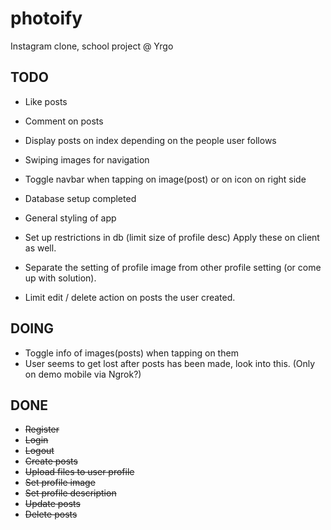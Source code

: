 # photoify
Instagram clone, school project @ Yrgo

## TODO
* Like posts
* Comment on posts
* Display posts on index depending on the people user follows
* Swiping images for navigation

* Toggle navbar when tapping on image(post) or on icon on right side
* Database setup completed
* General styling of app
* Set up restrictions in db (limit size of profile desc) Apply these on client as well.
* Separate the setting of profile image from other profile setting (or come up with solution).
* Limit edit / delete action on posts the user created.


## DOING
* Toggle info of images(posts) when tapping on them
* User seems to get lost after posts has been made, look into this. (Only on demo mobile via Ngrok?)

## DONE
* ~~Register~~
* ~~Login~~
* ~~Logout~~
* ~~Create posts~~
* ~~Upload files to user profile~~
* ~~Set profile image~~
* ~~Set profile description~~
* ~~Update posts~~
* ~~Delete posts~~
